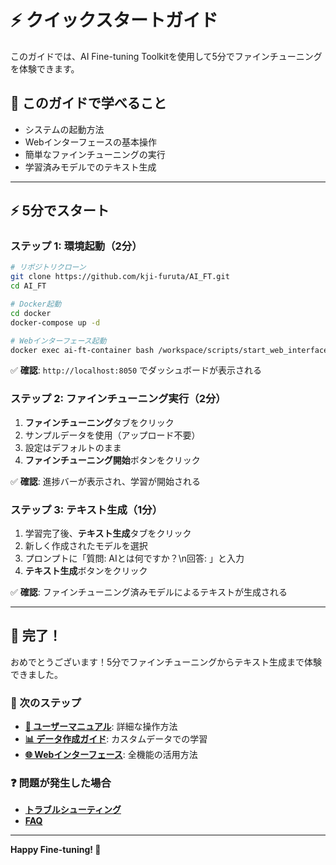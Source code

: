 # ⚡ クイックスタートガイド

このガイドでは、AI Fine-tuning Toolkitを使用して5分でファインチューニングを体験できます。

## 🎯 このガイドで学べること

- システムの起動方法
- Webインターフェースの基本操作
- 簡単なファインチューニングの実行
- 学習済みモデルでのテキスト生成

---

## ⚡ 5分でスタート

### ステップ 1: 環境起動（2分）

```bash
# リポジトリクローン
git clone https://github.com/kji-furuta/AI_FT.git
cd AI_FT

# Docker起動
cd docker
docker-compose up -d

# Webインターフェース起動
docker exec ai-ft-container bash /workspace/scripts/start_web_interface.sh
```

✅ **確認**: `http://localhost:8050` でダッシュボードが表示される

### ステップ 2: ファインチューニング実行（2分）

1. **ファインチューニング**タブをクリック
2. サンプルデータを使用（アップロード不要）
3. 設定はデフォルトのまま
4. **ファインチューニング開始**ボタンをクリック

✅ **確認**: 進捗バーが表示され、学習が開始される

### ステップ 3: テキスト生成（1分）

1. 学習完了後、**テキスト生成**タブをクリック
2. 新しく作成されたモデルを選択
3. プロンプトに「質問: AIとは何ですか？\n回答: 」と入力
4. **テキスト生成**ボタンをクリック

✅ **確認**: ファインチューニング済みモデルによるテキストが生成される

---

## 🎉 完了！

おめでとうございます！5分でファインチューニングからテキスト生成まで体験できました。

### 📖 次のステップ

- **[📖 ユーザーマニュアル](USER_MANUAL.md)**: 詳細な操作方法
- **[📊 データ作成ガイド](../README.md#📊-ファインチューニング用データの作成とアップロード)**: カスタムデータでの学習
- **[🌐 Webインターフェース](../README.md#🌐-webインターフェース)**: 全機能の活用方法

### ❓ 問題が発生した場合

- **[トラブルシューティング](USER_MANUAL.md#🔧-トラブルシューティング)**
- **[FAQ](USER_MANUAL.md#❓-faq)**

---

**Happy Fine-tuning! 🚀**